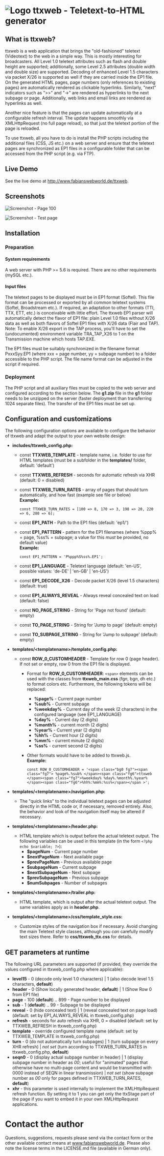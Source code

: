 #  ![Logo](/doc/ttxweb.png "ttxweb Logo") ttxweb - Teletext-to-HTML generator

## What is ttxweb?

ttxweb is a web application that brings the "old-fashioned" teletext (Videotext) to the web in a simple way. This is mostly interesting for broadcasters. All Level 1.0 teletext attributes such as flash and double height are supported; additionally, some Level 2.5 attributes (double width and double size) are supported. Decoding of enhanced Level 1.5 characters via packet X/26 is supported as well if they are carried inside the EP1 file. On the generated HTML pages, page numbers (only references to existing pages) are automatically rendered as clickable hyperlinks. Similarly, "next" indicators such as ">>" and "->" are rendered as hyperlinks to the next subpage or page. Additionally, web links and email links are rendered as hyperlinks as well.

Another nice feature is that the pages can update automatically at a configurable refresh interval. The update happens smoothly via XMLHttpRequest (no full page reload), so that just the teletext portion of the page is reloaded.

To use ttxweb, all you have to do is install the PHP scripts including the additional files (CSS, JS etc.) on a web server and ensure that the teletext pages are synchronized as EP1 files in a configurable folder that can be accessed from the PHP script (e.g. via FTP).

## Live Demo

See the live demo at http://www.fabianswebworld.de/ttxweb.

## Screenshots

![Screenshot - Page 100](/doc/demo_p100.png "Page 100")

![Screenshot - Test page](/doc/demo_p896.png "Test page")

## Installation

### Preparation

#### System requirements

A web server with PHP >= 5.6 is required. There are no other requirements (mySQL etc.).

#### Input files

The teletext pages to be displayed must be in EP1 format (Softel). This file format can be processed or exported by all common teletext systems (Softel, Broadstream etc.). If required, an adaptation to other formats (TTI, TTX, ETT, etc.) is conceivable with little effort. The ttxweb EP1 parser will automatically detect the flavor of EP1 file: plain Level 1.0 files without X/26 data as well as both flavors of Softel EP1 files with X/26 data (Flair and TAP). Note: To enable X/26 export in the TAP process, you'll have to set the (undocumented) environment variable TRA_TAP_X26 to 1 on the Transmission machine which hosts TAP.EXE.

The EP1 files must be suitably synchronized in the filename format PxxxSyy.EP1 (where xxx = page number, yy = subpage number) to a folder accessible to the PHP script. The file name format can be adjusted in the script if required.

### Deployment

The PHP script and all auxiliary files must be copied to the web server and configured according to the section below. The **g1.zip** file in the **g1** folder needs to be unzipped on the server (faster deployment than transferring 1024 separate files). The transfer of the EP1 files must be set up.

## Configuration and customizations

The following configuration options are available to configure the behavior of ttxweb and adapt the output to your own website design:

- **includes/ttxweb_config.php:**
   - const **TTXWEB_TEMPLATE** - template name, i.e. folder to use for HTML templates (must be a subfolder in the **templates/** folder, default: 'default')
   - const **TTXWEB_REFRESH** - seconds for automatic refresh via XHR (default: 0 = disabled)
   - const **TTXWEB_TURN_RATES** - array of pages that should turn automatically, and how fast (example see file or below)  
     **Example:**

     `const TTXWEB_TURN_RATES = [100 => 8, 170 => 3, 198 => 20, 220 => 6, 280 => 6];`

   - const **EP1_PATH** - Path to the EP1 files (default: 'ep1/')
   - const **EP1_PATTERN** - pattern for the EP1 filenames (where %ppp% = page, %ss% = subpage; a value for this *must* be provided, no default value)  
     **Example:**

     `const EP1_PATTERN = 'P%ppp%S%ss%.EP1';`

   - const **EP1_LANGUAGE** - Teletext language (default: 'en-US', possible values: 'de-DE' | 'en-GB' | 'en-US')
   - const **EP1_DECODE_X26** - Decode packet X/26 (level 1.5 characters) (default: true)
   - const **EP1_ALWAYS_REVEAL** - Always reveal concealed text on load (default: false)
   - const **NO_PAGE_STRING** - String for 'Page not found' (default: empty)
   - const **TO_PAGE_STRING** - String for 'Jump to page' (default: empty)
   - const **TO_SUBPAGE_STRING** - String for 'Jump to subpage' (default: empty)
 
- **templates/\<templatename\>/template_config.php:**  
   - const **ROW_0_CUSTOMHEADER** - Template for row 0 (page header). If not set or empty, row 0 from the EP1 file is displayed.
     - Format for **ROW_0_CUSTOMHEADER**:
       `<span>` elements can be used with the classes from **ttxweb_main.css** (fg*n*, bg*n*, dh etc.) to format colors etc. Furthermore, the following tokens will be replaced:
        - **%page%** - Current page number
        - **%sub%** - Current subpage
        - **%weekday%** - Current day of the week (2 characters) in the configured language (see EP1_LANGUAGE)
        - **%day%** - Current day (2 digits)
        - **%month%** - current month (2 digits)
        - **%year%** - Current year (2 digits)
        - **%hh%** - Current hour (2 digits)
        - **%mm%** - current minute (2 digits)
        - **%ss%** - current second (2 digits)
     - Other formats would have to be added to ttxweb.js.  
       **Example:**
      
       `const ROW_0_CUSTOMHEADER = '<span class="bg0 fg7"><span class="fg7"> %page%.%sub% </span><span class="fg6">ttxweb  </span><span class="fg7">%weekday% %day%.%month%.%year% </span><span class="fg6">%hh%:%mm%:%ss%</span></span >';`

- **templates/\<templatename\>/navigation.php:**  
   - The "quick links" to the individual teletext pages can be adjusted directly in the HTML code or, if necessary, removed entirely. Also, the behavior and look of the navigation itself may be altered if necessary.

- **templates/\<templatename\>/header.php:**
   - HTML template which is output before the actual teletext output. The following variables can be used in this template (in the form `<?php echo $variable; ?>`):
     - **$pageNum** - Current page number
     - **$nextPageNum** - Next available page
     - **$prevPageNum** - Previous available page
     - **$subpageNum** - Current subpage
     - **$nextSubpageNum** - Next subpage
     - **$prevSubpageNum** - Previous subpage
     - **$numSubpages** - Number of subpages

- **templates/\<templatename\>/trailer.php:**
   - HTML template, which is output after the actual teletext output. The same variables apply as in **header.php**.

- **templates/\<templatename\>/css/template_style.css:**
   - Customize styles of the navigation box if necessary. Avoid changing the main Teletext style classes, although you *can* carefully modify text sizes there. Refer to **css/ttxweb_ttx.css** for details.

## GET parameters at runtime

The following URL parameters are supported (if provided, they override the values configured in ttxweb_config.php where applicable):

- **level15** - 0 (decode only level 1.0 characters) | 1 (also decode level 1.5 characters, **default**)
- **header** - 0 (Show locally generated header, **default**) | 1 (Show Row 0 from EP1 file)
- **page** - 100 (**default**) .. 899 - Page number to be displayed
- **sub** - 1 (**default**) .. 99 - Subpage to be displayed
- **reveal** - 0 (hide concealed text) | 1 (reveal concealed text on page load) (default: set by EP1_ALWAYS_REVEAL in ttxweb_config.php)
- **refresh** - seconds for auto refresh via XHR, 0 = disabled (default: set by TTXWEB_REFRESH in ttxweb_config.php)
- **template** - override configured template name (default: set by TTXWEB_TEMPLATE in ttxweb_config.php)
- **turn** - 0 (do not automatically turn subpages) | 1 (turn subpage on every XHR refresh) | *not set* (turn according to TTXWEB_TURN_RATES in ttxweb_config.php, **default**)
- **seqn0** - 0 (display actual subpage number in header) | 1 (display subpage number in header as *00*; useful for "animated" pages that otherwise have no multi-page content and would be transmitted with 0000 instead of SEQN in linear transmission) | *not set* (show subpage number as *00* only for pages defined in TTXWEB_TURN_RATES, **default**)
- **xhr** - this parameter is used internally to implement the XMLHttpRequest refresh function. By setting it to 1 you can get only the ttxStage part of the page if you want to embed it in your own XMLHttpRequest applications.

# Contact the author

Questions, suggestions, requests please send via the contact form or the other available contact means at www.fabianswebworld.de. Please also note the license terms in the LICENSE.md file (available in German only).
